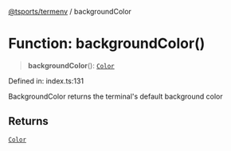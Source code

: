 [@tsports/termenv](../index.md) / backgroundColor

# Function: backgroundColor()

> **backgroundColor**(): [`Color`](../interfaces/Color.md)

Defined in: index.ts:131

BackgroundColor returns the terminal's default background color

## Returns

[`Color`](../interfaces/Color.md)

